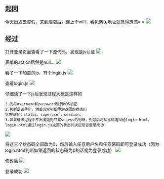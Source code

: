 ## 起因 ##
今天出发去度假，来到酒店后。连上个wifi，看见网关地址就觉得想搞= =
![](https://s2.ax1x.com/2019/07/29/e80VNn.jpg)

## 经过 ##
打开登录页面查看了一下源代码，发现是js认证
![](https://s2.ax1x.com/2019/07/29/e80GNR.png)

表单的action居然是null...
![](https://s2.ax1x.com/2019/07/29/e80ajO.png)

看了一下加载的js，有个login.js
![](https://s2.ax1x.com/2019/07/29/e80BHH.png)

查看login.js
![](https://s2.ax1x.com/2019/07/29/e80y4I.png)

仔细读了一下js后发现过程大概是这样的
```
1.先将username和password进行MD5加密
2.判断是否异步，然后请求判断得到返回的状态码
状态码有：status，superuser，session。
3.如果请求过程中不出问题则只需sucess的判断，到最后将状态码返回给login.html，login.html通过login.js返回的状态码决定是否登录成功
```
![](https://s2.ax1x.com/2019/07/29/e8BwR0.png)

将这三个状态码全部改为0，然后输入任意用户名和任意密码即可登录成功（因为login.html判断如果返回的状态码为0的话视为登录成功）
![](https://s2.ax1x.com/2019/07/29/e8BWJ1.png)

修改后
![](https://s2.ax1x.com/2019/07/29/e8Bhz6.png)

登录成功
![](https://s2.ax1x.com/2019/07/29/e8B7ee.png)
